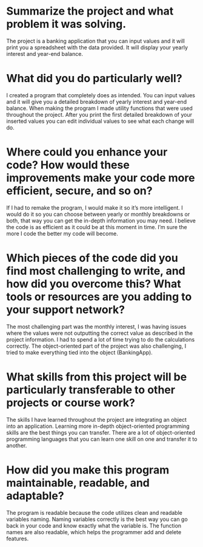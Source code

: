 # Summarize the project and what problem it was solving.
The project is a banking application that you can input values and it will print you a spreadsheet with the data provided. It will display your yearly interest and year-end balance.

# What did you do particularly well?
I created a program that completely does as intended. You can input values and it will give you a detailed breakdown of yearly interest and year-end balance. When making the program I made utility functions that were used throughout the project. After you print the first detailed breakdown of your inserted values you can edit individual values to see what each change will do.

# Where could you enhance your code? How would these improvements make your code more efficient, secure, and so on?
If I had to remake the program, I would make it so it’s more intelligent. I would do it so you can choose between yearly or monthly breakdowns or both, that way you can get the in-depth information you may need. I believe the code is as efficient as it could be at this moment in time. I’m sure the more I code the better my code will become.

# Which pieces of the code did you find most challenging to write, and how did you overcome this? What tools or resources are you adding to your support network?
The most challenging part was the monthly interest, I was having issues where the values were not outputting the correct value as described in the project information. I had to spend a lot of time trying to do the calculations correctly. The object-oriented part of the project was also challenging, I tried to make everything tied into the object (BankingApp).

# What skills from this project will be particularly transferable to other projects or course work?
The skills I have learned throughout the project are integrating an object into an application. Learning more in-depth object-oriented programming skills are the best things you can transfer. There are a lot of object-oriented programming languages that you can learn one skill on one and transfer it to another.

# How did you make this program maintainable, readable, and adaptable?
The program is readable because the code utilizes clean and readable variables naming. Naming variables correctly is the best way you can go back in your code and know exactly what the variable is. The function names are also readable, which helps the programmer add and delete features.
